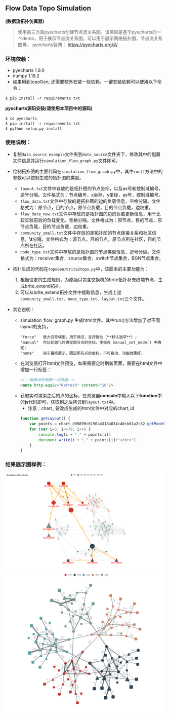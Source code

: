 ## Flow Data Topo Simulation 
**(数据流拓扑仿真器)**
> 使用第三方库pyecharts创建节点流关系图。该项目是基于pyecharts的一个demo，用于展示节点流关系图，可以用于展示网络拓扑图，节点流关系图等。
> pyecharts官网： https://pyecharts.org/#/

### 环境依赖：
- pyecharts 1.9.0
- numpy 1.19.2
- 如果用到topoGen, 还需要额外安装一些依赖。一键安装依赖可以使用以下命令：
```shell
$ pip install -r requirements.txt
```

**pyecharts源码安装(请使用本项目中的源码)**
```shell
$ cd pyecharts
$ pip install -r requirements.txt
$ python setup.py install
```
### 使用说明：
- 复制`data_source_example`文件夹到`data_source`文件夹下，修改其中的配置文件信息并运行`simulation_flow_graph.py`文件即可。

- 绘制拓扑图的主要代码在`simulation_flow_graph.py`中，其中`run()`方法中的参数可以控制生成的拓扑图的类型。
  - `layout.txt`文件中存放的是拓扑图的节点坐标，以及as号和控制域编号，逗号分隔。文件格式为：节点编号，x坐标，y坐标，as号，控制域编号。
  - `flow_data.txt`文件中存放的是拓扑图的边的负载信息，空格分隔。文件格式为：原节点，目的节点，原节点负载，目的节点负载，边权重。
  - `flow_data_new.txt`文件中存放的是拓扑图的边的负载更新信息，用于比较实验前后的负载变化，空格分隔。文件格式为：原节点，目的节点，原节点负载，目的节点负载，边权重。
  - `community_small.txt`文件中存放的是拓扑图的节点连接关系和社区信息，**\t**分隔。文件格式为：源节点，目的节点，原节点所在社区，目的节点所在社区。
  - `node_type.txt`文件中存放的是拓扑图的节点类型信息，逗号分隔。文件格式为：receiver集合，source集合，switch节点集合，BGN节点集合。
- 拓扑生成的代码在`topoGen/brite2topo.py`中，该脚本的主要功能为：
    1. 根据设定的生成规则，为原始只包含交换机的brite拓扑补充终端节点，生成brite_extend拓扑。
    2. 可以从brite_extend拓扑文件中提取信息，生成上述`community_small.txt`、`node_type.txt`、`layout.txt`三个文件。
- 其它说明：
  - simulation_flow_graph.py 生成html文件。其中run()方法增加了对不同layout的支持，
    ```shell
    "force"   是力引导模型，用于调试，支持拖动（**默认选项**）;
    "manual"  可以初始化时确定部分点的坐标，坐标在 manual_set_node() 中确定;
    "none"    用于最终展示，固定所有点的坐标，不可拖动，动画效果好;
    ```
  - 在浏览器打开html文件预览，如果需要定时刷新页面，需要在html文件中增加一行标签：
    ```html
    <!--每隔10秒刷新一次页面-->
    <meta http-equiv="Refresh" content="10"/> 
    ```
  - 获取实时渲染之后的点的坐标，在浏览器**console**中输入以下**function**中的**js**代码即可，获取到之后拷贝到`layout.txt`中。
    - 注意：chart_<id> 要改成生成的html文件中对应的chart_id
    ```javascript
    function getLayout() {
        var points = chart_d99899c6190a4318a834c40cb01a2c32.getModel().getSeriesByIndex(0).preservedPoints
        for (var i=0; i<=78; i++) {
            console.log(i + "," + points[i])
            document.write(i + "," + points[i]+"</br>")
        }
    }
    ```

### 结果展示图样例：
![img.png](pics/img.png)
![img_1.png](pics/img2.png)
